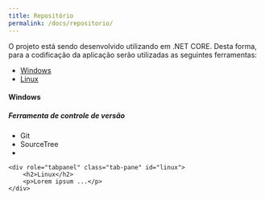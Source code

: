 ```yaml
---
title: Repositório
permalink: /docs/repositorio/
---
```


O projeto está sendo desenvolvido utilizando em .NET CORE. Desta forma, para a codificação da aplicação serão utilizadas as seguintes ferramentas:
<ul id="windowsTabs" class="nav nav-tabs">
    <li class="active"><a href="#windows" data-toggle="tab">Windows</a></li>
    <li><a href="#linux" data-toggle="tab">Linux</a></li>
</ul>
  <div class="tab-content">
    <div role="tabpanel" class="tab-pane active" id="windows">
        <h4>Windows</h4>
            <h5>Ferramenta de controle de versão</h5>
            <ul>
                <li>Git</li>
                <li>SourceTree</li>
                <li></li>
            </ul>
    </div>

    <div role="tabpanel" class="tab-pane" id="linux">
        <h2>Linux</h2>
        <p>Lorem ipsum ...</p>
    </div>
</div>

